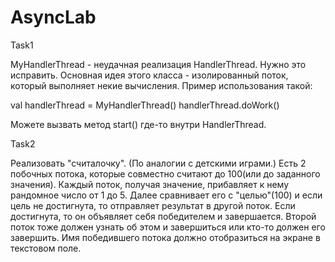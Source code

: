 # AsyncLab

Task1

MyHandlerThread - неудачная реализация HandlerThread.
Нужно это исправить.
Основная идея этого класса - изолированный поток, который выполняет некие вычисления.
Пример использования такой:

val handlerThread = MyHandlerThread()
handlerThread.doWork()

Можете вызвать метод start() где-то внутри HandlerThread.

Task2

Реализовать "считалочку". (По аналогии с детскими играми.)
Есть 2 побочных потока, которые совместно считают до 100(или до заданного значения).
Каждый поток, получая значение, прибавляет к нему рандомное число от 1 до 5.
Далее сравнивает его с "целью"(100) и если цель не достигнута, то отправляет результат в другой поток.
Если достигнута, то он объявляет себя победителем и завершается.
Второй поток тоже должен узнать об этом и завершиться или кто-то должен его завершить.
Имя победившего потока должно отобразиться на экране в текстовом поле.
